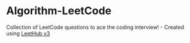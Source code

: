 # Algorithm-LeetCode
Collection of LeetCode questions to ace the coding interview! - Created using [LeetHub v3](https://github.com/raphaelheinz/LeetHub-3.0)
